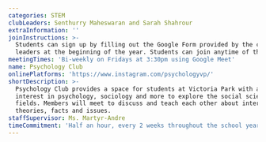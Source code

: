 ```yaml
---
categories: STEM
clubLeaders: Senthurry Maheswaran and Sarah Shahrour
extraInformation: ''
joinInstructions: >-
  Students can sign up by filling out the Google Form provided by the club
  leaders at the beginning of the year. Students can join anytime of the year.
meetingTimes: 'Bi-weekly on Fridays at 3:30pm using Google Meet'
name: Psychology Club
onlinePlatforms: 'https://www.instagram.com/psychologyvp/'
shortDescription: >-
  Psychology Club provides a space for students at Victoria Park with an
  interest in psychology, sociology and more to explore the social science
  fields. Members will meet to discuss and teach each other about interesting
  theories, facts and issues.
staffSupervisor: Ms. Martyr-Andre
timeCommitment: 'Half an hour, every 2 weeks throughout the school year'
---
```


